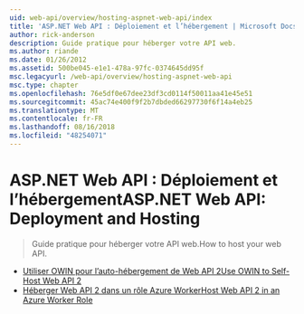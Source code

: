 ```yaml
---
uid: web-api/overview/hosting-aspnet-web-api/index
title: 'ASP.NET Web API : Déploiement et l’hébergement | Microsoft Docs'
author: rick-anderson
description: Guide pratique pour héberger votre API web.
ms.author: riande
ms.date: 01/26/2012
ms.assetid: 500be045-e1e1-478a-97fc-0374645dd95f
msc.legacyurl: /web-api/overview/hosting-aspnet-web-api
msc.type: chapter
ms.openlocfilehash: 76e5df0e67dee23df3cd0114f50011aa41e45e51
ms.sourcegitcommit: 45ac74e400f9f2b7dbded66297730f6f14a4eb25
ms.translationtype: MT
ms.contentlocale: fr-FR
ms.lasthandoff: 08/16/2018
ms.locfileid: "48254071"
---
```

<a name="aspnet-web-api-deployment-and-hosting"></a><span data-ttu-id="b1683-103">ASP.NET Web API : Déploiement et l’hébergement</span><span class="sxs-lookup"><span data-stu-id="b1683-103">ASP.NET Web API: Deployment and Hosting</span></span>
====================
> <span data-ttu-id="b1683-104">Guide pratique pour héberger votre API web.</span><span class="sxs-lookup"><span data-stu-id="b1683-104">How to host your web API.</span></span>


- [<span data-ttu-id="b1683-105">Utiliser OWIN pour l’auto-hébergement de Web API 2</span><span class="sxs-lookup"><span data-stu-id="b1683-105">Use OWIN to Self-Host Web API 2</span></span>](use-owin-to-self-host-web-api.md)
- [<span data-ttu-id="b1683-106">Héberger Web API 2 dans un rôle Azure Worker</span><span class="sxs-lookup"><span data-stu-id="b1683-106">Host Web API 2 in an Azure Worker Role</span></span>](host-aspnet-web-api-in-an-azure-worker-role.md)
